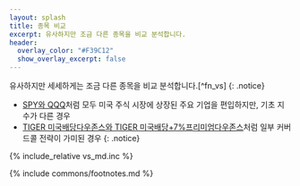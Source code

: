 ```yaml
---
layout: splash
title: 종목 비교
excerpt: 유사하지만 조금 다른 종목을 비교 분석합니다.
header:
  overlay_color: "#F39C12"
  show_overlay_excerpt: false
---
```


유사하지만 세세하게는 조금 다른 종목을 비교 분석합니다.[^fn_vs]
{: .notice}

- [SPY와 QQQ](/qqq-vs-spy/)처럼 모두 미국 주식 시장에 상장된 주요 기업을 편입하지만, 기초 지수가 다른 경우
- [TIGER 미국배당다우존스와 TIGER 미국배당+7%프리미엄다우존스](458760-vs-458730)처럼 일부 커버드콜 전략이 가미된 경우
{: .notice}

{% include_relative vs_md.inc %}


{% include commons/footnotes.md %}
